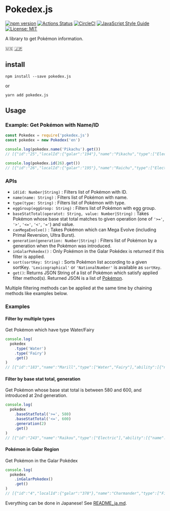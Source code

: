 # Pokedex.js

[![npm version](https://badge.fury.io/js/pokedex.js.svg)](https://badge.fury.io/js/pokedex.js)
[![Actions Status](https://github.com/ytakahashi/pokedex.js/workflows/Node%20CI/badge.svg)](https://github.com/ytakahashi/pokedex.js/actions)
[![CircleCI](https://circleci.com/gh/ytakahashi/pokedex.js.svg?style=shield&circle-token=7cf6f0c8b57b6a06542156647c3e2b9af3cae77e)](https://circleci.com/gh/ytakahashi/pokedex.js)
[![JavaScript Style Guide](https://img.shields.io/badge/code_style-standard-brightgreen.svg)](https://standardjs.com)
[![License: MIT](https://img.shields.io/badge/License-MIT-yellow.svg)](https://opensource.org/licenses/MIT)

A library to get Pokémon information.

:us: [:jp:](./README_ja.md)

## install

```shell
npm install --save pokedex.js
```

or

```shell
yarn add pokedex.js
```

## Usage

### Example: Get Pokémon with Name/ID

```node.js
const Pokedex = require('pokedex.js')
const pokedex = new Pokedex('en')

console.log(pokedex.name('Pikachu').get())
// [{"id":"25","localId":{"galar":"194"},"name":"Pikachu","type":["Electric"],"ability":[{"name":"Static","hidden":false},{"name":"Lightning Rod","hidden":true}],"eggGroup":["Field","Fairy"],"baseStats":{"H":"35","A":"55","B":"40","C":"50","D":"50","S":"90"},"generation":1}]

console.log(pokedex.id(26).get())
// [{"id":"26","localId":{"galar":"195"},"name":"Raichu","type":["Electric"],"ability":[{"name":"Static","hidden":false},{"name":"Lightning Rod","hidden":true}],"eggGroup":["Field","Fairy"],"baseStats":{"H":"60","A":"90","B":"55","C":"90","D":"80","S":"110"},"generation":1},{"id":"26","formName":"Alola Form","name":"Raichu","type":["Electric","Psychic"],"ability":[{"name":"Surge Surfer","hidden":false}],"eggGroup":["Field","Fairy"],"baseStats":{"H":"60","A":"85","B":"50","C":"95","D":"85","S":"110"},"generation":7}]

```

### APIs

- `id(id: Number|String)` : Filters list of Pokémon with ID.
- `name(name: String)` : Filters list of Pokémon with name.
- `type(type: String)` : Filters list of Pokémon with type.
- `eggGroup(eggGroop: String)` : Filters list of Pokémon with egg group.
- `baseStatTotal(operatot: String, value: Number|String)` : Takes Pokémon whose base stat total matches to given operation (one of `'>='`, `'>'`, `'<='`, `'<'`, `'='`) and value.
- `canMegaEvolve()` : Takes Pokémon which can Mega Evolve (including Primal Reversion, Ultra Burst).
- `generation(generation: Number|String)` : Filters list of Pokémon by a generation when the Pokémon was introduced.
- `inGalarPokedex()` : Only Pokémon in the Galar Pokédex is returned if this filter is applied.
- `sort(sortKey: String)` : Sorts Pokémon list according to a given sortKey. `'Lexicographical'` or `'NationalNumber'` is available as `sortKey`.
- `get()`: Returns JSON String of a list of Pokémon which satisfy applied filter method(s). Returned JSON is a list of [Pokémon](./src/resources/schema.json).

Multiple filtering methods can be applied at the same time by chaining methods like examples below.  

### Examples

#### Filter by multiple types

Get Pokémon which have type Water/Fairy

```node.js
console.log(
  pokedex
    .type('Water')
    .type('Fairy')
    .get()
)
// [{"id":"183","name":"Marill","type":["Water","Fairy"],"ability":[{"name":"Thick Fat","hidden":false},{"name":"Huge Power","hidden":false},{"name":"Sap Sipper","hidden":true}],"eggGroup":["Water1","Fairy"],"baseStats":{"H":"70","A":"20","B":"50","C":"20","D":"50","S":"40"},"generation":2},{"id":"184","name":"Azumarill","type":["Water","Fairy"],"ability":[{"name":"Thick Fat","hidden":false},{"name":"Huge Power","hidden":false},{"name":"Sap Sipper","hidden":true}],"eggGroup":["Water1","Fairy"],"baseStats":{"H":"100","A":"50","B":"80","C":"60","D":"80","S":"50"},"generation":2},{"id":"730","name":"Primarina","type":["Water","Fairy"],"ability":[{"name":"Torrent","hidden":false},{"name":"Liquid Voice","hidden":true}],"eggGroup":["Water1","Field"],"baseStats":{"H":"80","A":"74","B":"74","C":"126","D":"116","S":"60"},"generation":7},{"id":"788","name":"Tapu Fini","type":["Water","Fairy"],"ability":[{"name":"Misty Surge","hidden":false},{"name":"Telepathy","hidden":true}],"eggGroup":["Undiscovered"],"baseStats":{"H":"70","A":"75","B":"115","C":"95","D":"130","S":"85"},"generation":7}]
```

#### Filter by base stat total, generation

Get Pokémon whose base stat total is between 580 and 600, and introduced at 2nd generation.

```node.js
console.log(
  pokedex
    .baseStatTotal('>=', 580)
    .baseStatTotal('<=', 600)
    .generation(2)
    .get()
)
// [{"id":"243","name":"Raikou","type":["Electric"],"ability":[{"name":"Pressure","hidden":false},{"name":"Inner Focus","hidden":true}],"eggGroup":["Undiscovered"],"baseStats":{"H":"90","A":"85","B":"75","C":"115","D":"100","S":"115"},"generation":2},{"id":"244","name":"Entei","type":["Fire"],"ability":[{"name":"Pressure","hidden":false},{"name":"Inner Focus","hidden":true}],"eggGroup":["Undiscovered"],"baseStats":{"H":"115","A":"115","B":"85","C":"90","D":"75","S":"100"},"generation":2},{"id":"245","name":"Suicune","type":["Water"],"ability":[{"name":"Pressure","hidden":false},{"name":"Inner Focus","hidden":true}],"eggGroup":["Undiscovered"],"baseStats":{"H":"100","A":"75","B":"115","C":"90","D":"115","S":"85"},"generation":2},{"id":"248","localId":{"galar":"385"},"name":"Tyranitar","type":["Rock","Dark"],"ability":[{"name":"Sand Stream","hidden":false},{"name":"Unnerve","hidden":true}],"eggGroup":["Monster"],"baseStats":{"H":"100","A":"134","B":"110","C":"95","D":"100","S":"61"},"megaEvolution":[{"name":"Mega Tyranitar","type":["Rock","Dark"],"ability":[{"name":"Sand Stream","hidden":false}],"baseStats":{"H":"100","A":"164","B":"150","C":"95","D":"120","S":"71"}}],"generation":2},{"id":"251","name":"Celebi","type":["Psychic","Grass"],"ability":[{"name":"Natural Cure","hidden":false}],"eggGroup":["Undiscovered"],"baseStats":{"H":"100","A":"100","B":"100","C":"100","D":"100","S":"100"},"generation":2}]
```

#### Pokémon in Galar Region

Get Pokémon in the Galar Pokédex

```node.js
console.log(
  pokedex
    .inGalarPokedex()
    .get()
)
// [{"id":"4","localId":{"galar":"378"},"name":"Charmander","type":["Fire"],"ability":[{"name":"Blaze","hidden":false},{"name":"Solar Power","hidden":true}],"eggGroup":["Monster","Dragon"],"baseStats":{"H":"39","A":"52","B":"43","C":"60","D":"50","S":"65"},"generation":1},{"id":"5","localId":{"galar":"379"},"name":"Charmeleon","type":["Fire"],"ability":[{"name":"Blaze","hidden":false},{"name":"Solar Power","hidden":true}],"eggGroup":["Monster","Dragon"],"baseStats":{"H":"58","A":"64","B":"58","C":"80","D":"65","S":"80"},"generation":1},{"id":"6","localId":{"galar":"380"},"name":"Charizard","type":["Fire","Flying"],"ability":[{"name":"Blaze","hidden":false},{"name":"Solar Power","hidden":true}],"eggGroup":["Monster","Dragon"],"baseStats":{"H":"78","A":"84","B":"78","C":"109","D":"85","S":"100"},"generation":1}, ... snip
```

Everything can be done in Japanese! See [README_ja.md](./README_ja.md).

